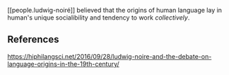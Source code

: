 [[people.ludwig-noiré]] believed that the origins of human language lay in human's unique socialibility and tendency to work *collectively*.

## References
https://hiphilangsci.net/2016/09/28/ludwig-noire-and-the-debate-on-language-origins-in-the-19th-century/
